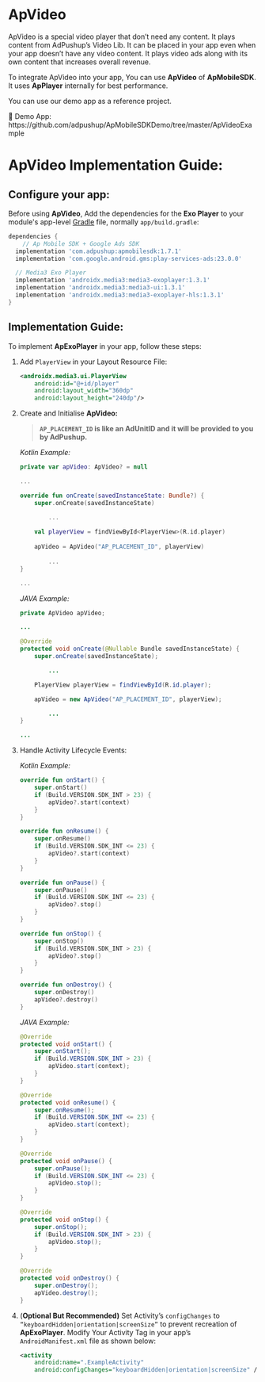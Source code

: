 # ApVideo

ApVideo is a special video player that don’t need any content. It plays content from AdPushup’s Video Lib. It can be placed in your app even when your app doesn’t have any video content. It plays video ads along with its own content that increases overall revenue.

To integrate ApVideo into your app, You can use **ApVideo** of **ApMobileSDK**.
It uses **ApPlayer** internally for best performance.

You can use our demo app as a reference project.

<aside>
📎 Demo App: https://github.com/adpushup/ApMobileSDKDemo/tree/master/ApVideoExample

</aside>

# ApVideo Implementation Guide:

## Configure your app:

Before using **ApVideo**, Add the dependencies for the **Exo Player** to your module's app-level [Gradle](https://gradle.org/) file, normally `app/build.gradle`:

```groovy
dependencies {
	// Ap Mobile SDK + Google Ads SDK
  implementation 'com.adpushup:apmobilesdk:1.7.1'
  implementation 'com.google.android.gms:play-services-ads:23.0.0'

  // Media3 Exo Player
  implementation 'androidx.media3:media3-exoplayer:1.3.1'
  implementation 'androidx.media3:media3-ui:1.3.1'
  implementation 'androidx.media3:media3-exoplayer-hls:1.3.1'
}
```

## Implementation Guide:

To implement **ApExoPlayer** in your app, follow these steps:

1. Add `PlayerView` in your Layout Resource File:
    
    ```xml
    <androidx.media3.ui.PlayerView
        android:id="@+id/player"
        android:layout_width="360dp"
        android:layout_height="240dp"/>
    ```
    
2. Create and Initialise **ApVideo:**
    
    > **`AP_PLACEMENT_ID` is like an AdUnitID and it will be provided to you by AdPushup.**
    > 
    
    *Kotlin Example:*
    
    ```kotlin
    private var apVideo: ApVideo? = null
    
    ...
    
    override fun onCreate(savedInstanceState: Bundle?) {
        super.onCreate(savedInstanceState)
    
    		...
            
        val playerView = findViewById<PlayerView>(R.id.player)
           
        apVideo = ApVideo("AP_PLACEMENT_ID", playerView)
         
    		...   
    }
    
    ...
    
    ```
    
    *JAVA Example:*
    
    ```java
    private ApVideo apVideo;
    
    ...
    
    @Override
    protected void onCreate(@Nullable Bundle savedInstanceState) {
        super.onCreate(savedInstanceState);
    
    		...
    
        PlayerView playerView = findViewById(R.id.player);
    
        apVideo = new ApVideo("AP_PLACEMENT_ID", playerView);
    
    		...
    }
    
    ...
    ```
    
3. Handle Activity Lifecycle Events: 
    
    *Kotlin Example:*
    
    ```kotlin
    override fun onStart() {
        super.onStart()
        if (Build.VERSION.SDK_INT > 23) {
            apVideo?.start(context)
        }
    }
    
    override fun onResume() {
        super.onResume()
        if (Build.VERSION.SDK_INT <= 23) {
            apVideo?.start(context)
        }
    }
    
    override fun onPause() {
        super.onPause()
        if (Build.VERSION.SDK_INT <= 23) {
            apVideo?.stop()
        }
    }
    
    override fun onStop() {
        super.onStop()
        if (Build.VERSION.SDK_INT > 23) {
            apVideo?.stop()
        }
    }
    
    override fun onDestroy() {
        super.onDestroy()
        apVideo?.destroy()
    }
    ```
    
    *JAVA Example:*
    
    ```java
    @Override
    protected void onStart() {
        super.onStart();
        if (Build.VERSION.SDK_INT > 23) {
            apVideo.start(context);
        }
    }
    
    @Override
    protected void onResume() {
        super.onResume();
        if (Build.VERSION.SDK_INT <= 23) {
            apVideo.start(context);
        }
    }
    
    @Override
    protected void onPause() {
        super.onPause();
        if (Build.VERSION.SDK_INT <= 23) {
            apVideo.stop();
        }
    }
    
    @Override
    protected void onStop() {
        super.onStop();
        if (Build.VERSION.SDK_INT > 23) {
            apVideo.stop();
        }
    }
    
    @Override
    protected void onDestroy() {
        super.onDestroy();
        apVideo.destroy();
    }
    ```
    
4. (**Optional But Recommended)** Set Activity’s `configChanges` to `“keyboardHidden|orientation|screenSize”` to prevent recreation of **ApExoPlayer**. 
Modify Your Activity Tag in your app’s `AndroidManifest.xml` file as shown below:
    
    ```xml
    <activity 
    	android:name=".ExampleActivity"
    	android:configChanges="keyboardHidden|orientation|screenSize" />
    ```
